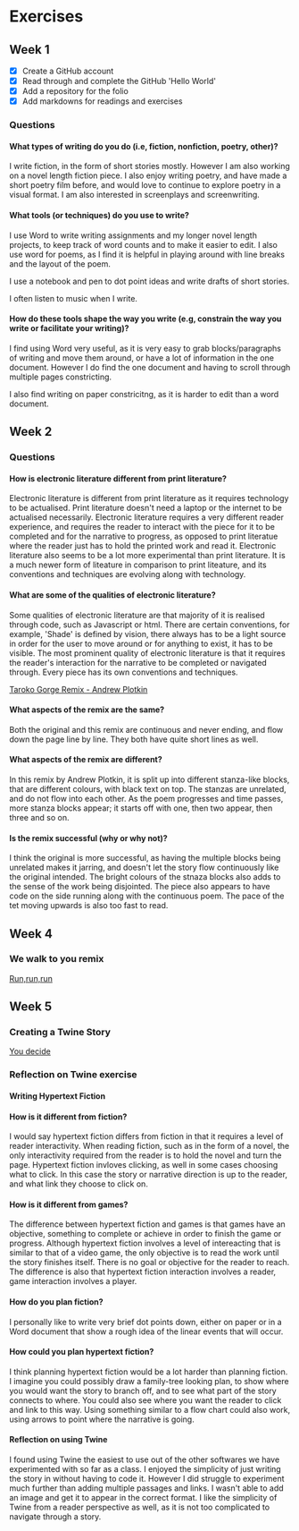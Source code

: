 # Exercises

## Week 1

- [x] Create a GitHub account
- [x] Read through and complete the GitHub 'Hello World' 
- [x] Add a repository for the folio
- [x] Add markdowns for readings and exercises

### Questions

#### What types of writing do you do (i.e, fiction, nonfiction, poetry, other)? 

I write fiction, in the form of short stories mostly. However I am also working on a novel length fiction piece. I also enjoy writing poetry, and have made a short poetry film before, and would love to continue to explore poetry in a visual format. I am also interested in screenplays and screenwriting. 


#### What tools (or techniques) do you use to write?

I use Word to write writing assignments and my longer novel length projects, to keep track of word counts and to make it easier to edit. I also use word for poems, as I find it is helpful in playing around with line breaks and the layout of the poem. 

I use a notebook and pen to dot point ideas and write drafts of short stories. 

I often listen to music when I write. 


#### How do these tools shape the way you write (e.g, constrain the way you write or facilitate your writing)? 

I find using Word very useful, as it is very easy to grab blocks/paragraphs of writing and move them around, or have a lot of information in the one document. However I do find the one document and having to scroll through multiple pages constricting. 

I also find writing on paper constricitng, as it is harder to edit than a word document.





## Week 2

### Questions

#### How is electronic literature different from print literature? 

Electronic literature is different from print literature as it requires technology to be actualised. Print literature doesn't need a laptop or the internet to be actualised necessarily. Electronic literature requires a very different reader experience, and requires the reader to interact with the piece for it to be completed and for the narrative to progress, as opposed to print literatue where the reader just has to hold the printed work and read it. Electronic literature also seems to be a lot more experimental than print literature. It is a much newer form of liteature in comparison to print liteature, and its conventions and techniques are evolving along with technology.  

#### What are some of the qualities of electronic literature? 

Some qualities of electronic literature are that majority of it is realised through code, such as Javascript or html. There are certain conventions, for example, 'Shade' is defined by vision, there always has to be a light source in order for the user to move around or for anything to exist, it has to be visible. The most prominent quality of electronic literature is that it requires the reader's interaction for the narrative to be completed or navigated through. 
Every piece has its own conventions and techniques.  


[Taroko Gorge Remix - Andrew Plotkin](https://nickm.com/taroko_gorge/argot_ogre_ok/)
#### What aspects of the remix are the same?

Both the original and this remix are continuous and never ending, and flow down the page line by line. They both have quite short lines as well.

#### What aspects of the remix are different? 

In this remix by Andrew Plotkin, it is split up into different stanza-like blocks, that are different colours, with black text on top. The stanzas are unrelated, and do not flow into each other. As the poem progresses and time passes, more stanza blocks appear; it starts off with one, then two appear, then three and so on. 

#### Is the remix successful (why or why not)? 

I think the original is more successful, as having the multiple blocks being unrelated makes it jarring, and doesn't let the story flow continuously like the original intended. The bright colours of the stnaza blocks also adds to the sense of the work being disjointed. The piece also appears to have code on the side running along with the continuous poem. The pace of the tet moving upwards is also too fast to read. 


## Week 4

### We walk to you remix 

[Run,run,run](https://fir-ripe-gatsby.glitch.me)


## Week 5

### Creating a Twine Story

[You decide](https://melodic-cocada-d55fcc.netlify.app/)

### Reflection on Twine exercise

#### Writing Hypertext Fiction

#### How is it different from fiction?

I would say hypertext fiction differs from fiction in that it requires a level of reader interactivity. When reading fiction, such as in the form of a novel, the only interactivity required from the reader is to hold the novel and turn the page. Hypertext fiction invloves clicking, as well in some cases choosing what to click. In this case the story or narrative direction is up to the reader, and what link they choose to click on.

#### How is it different from games?

The difference between hypertext fiction and games is that games have an objective, something to complete or achieve in order to finish the game or progress. Although hypertext fiction involves a level of intereacting that is similar to that of a video game, the only objective is to read the work until the story finishes itself. There is no goal or objective for the reader to reach. The difference is also that hypertext fiction interaction involves a reader, game interaction involves a player.

#### How do you plan fiction?

I personally like to write very brief dot points down, either on paper or in a Word document that show a rough idea of the linear events that will occur. 

#### How could you plan hypertext fiction?

I think planning hypertext fiction would be a lot harder than planning fiction. I imagine you could possibly draw a family-tree looking plan, to show where you would want the story to branch off, and to see what part of the story connects to where. You could also see where you want the reader to click and link to this way. Using something similar to a flow chart could also work, using arrows to point where the narrative is going. 

#### Reflection on using Twine
I found using Twine the easiest to use out of the other softwares we have experimented with so far as a class. I enjoyed the simplicity of just writing the story in without having to code it. However I did struggle to experiment much further than adding multiple passages and links. I wasn't able to add an image and get it to appear in the correct format. I like the simplicity of Twine from a reader perspective as well, as it is not too complicated to navigate through a story. 
